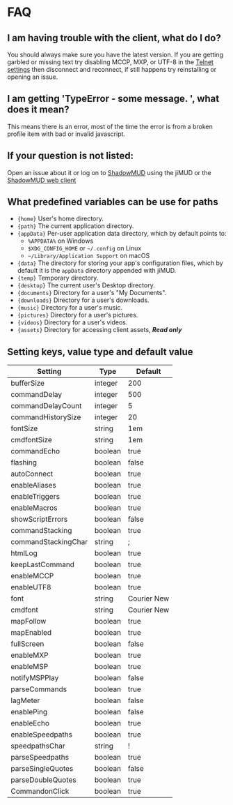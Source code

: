 
# FAQ
## I am having trouble with the client, what do I do?
You should always make sure you have the latest version.
If you are getting garbled or missing text try disabling MCCP, MXP, or UTF-8 in the [Telnet settings](settings.md#telnet) then disconnect and reconnect, if still happens try reinstalling or opening an issue.
## I am getting 'TypeError - some message. ', what does it mean?
This means there is an error, most of the time the error is from a broken profile item with bad or invalid javascript.        
## If your question is not listed:
Open an issue about it or log on to [ShadowMUD](http://www,shadowmud.com) using the jiMUD or the [ShadowMUD web client](http://www,shadowmud.com/mud.php)
## <a name="#variables"></a>What predefined variables can be use for paths
* `{home}` User's home directory.
* `{path}` The current application directory.
* `{appData}` Per-user application data directory, which by default points to:
  * `%APPDATA%` on Windows
  * `$XDG_CONFIG_HOME` or `~/.config` on Linux
  * `~/Library/Application Support` on macOS
* `{data}` The directory for storing your app's configuration files, which by
  default it is the `appData` directory appended with jiMUD.
* `{temp}` Temporary directory.
* `{desktop}` The current user's Desktop directory.
* `{documents}` Directory for a user's "My Documents".
* `{downloads}` Directory for a user's downloads.
* `{music}` Directory for a user's music.
* `{pictures}` Directory for a user's pictures.
* `{videos}` Directory for a user's videos.
* `{assets}` Directory for accessing client assets, ***Read only***
## <a name="#settings"></a>Setting keys, value type and default value
Setting             | Type    | Default
--------------------|---------|-------------
bufferSize          | integer | 200
commandDelay        | integer | 500
commandDelayCount   | integer | 5
commandHistorySize  | integer | 20
fontSize            | string  | 1em
cmdfontSize         | string  | 1em
commandEcho         | boolean | true
flashing            | boolean | false
autoConnect         | boolean | true
enableAliases       | boolean | true
enableTriggers      | boolean | true
enableMacros        | boolean | true
showScriptErrors    | boolean | false
commandStacking     | boolean | true
commandStackingChar | string  | ;
htmlLog             | boolean | true
keepLastCommand     | boolean | true
enableMCCP          | boolean | true
enableUTF8          | boolean | true
font                | string  | Courier New
cmdfont             | string  | Courier New
mapFollow           | boolean | true
mapEnabled          | boolean | true
fullScreen          | boolean | false
enableMXP           | boolean | true
enableMSP           | boolean | true
notifyMSPPlay       | boolean | false
parseCommands       | boolean | true
lagMeter            | boolean | false
enablePing          | boolean | false
enableEcho          | boolean | true
enableSpeedpaths    | boolean | true
speedpathsChar      | string  | !
parseSpeedpaths     | boolean | true
parseSingleQuotes   | boolean | false
parseDoubleQuotes   | boolean | true
CommandonClick      | boolean | true